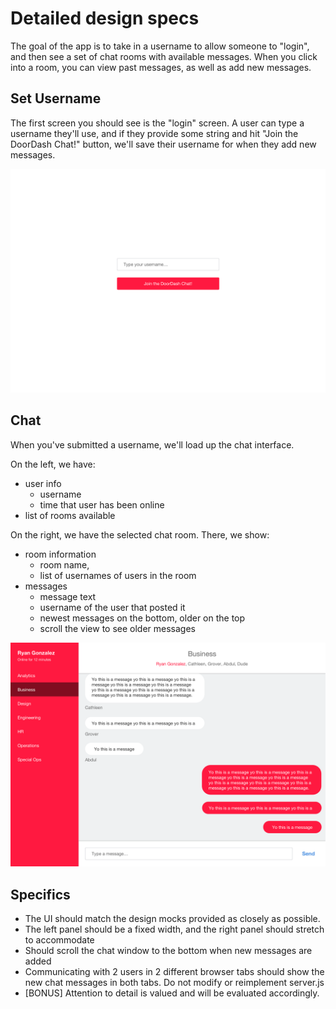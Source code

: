 # Detailed design specs
The goal of the app is to take in a username to allow someone to "login", and then see a set of chat rooms with available messages. When you click into a room, you can view past messages, as well as add new messages.

## Set Username
The first screen you should see is the "login" screen. A user can type a username they'll use, and if they provide some string and hit "Join the DoorDash Chat!" button, we'll save their username for when they add new messages.

![Set Username](./set-username.png)

## Chat
When you've submitted a username, we'll load up the chat interface.

On the left, we have:
* user info
  * username
  * time that user has been online
* list of rooms available

On the right, we have the selected chat room. There, we show:

* room information
  * room name,
  * list of usernames of users in the room
* messages
  * message text
  * username of the user that posted it
  * newest messages on the bottom, older on the top
  * scroll the view to see older messages                                                             

![Chat](./chat.png)

## Specifics

* The UI should match the design mocks provided as closely as possible.
* The left panel should be a fixed width, and the right panel should stretch to accommodate
* Should scroll the chat window to the bottom when new messages are added
* Communicating with 2 users in 2 different browser tabs should show the new chat messages in both tabs. Do not modify or reimplement server.js
* [BONUS] Attention to detail is valued and will be evaluated accordingly.
